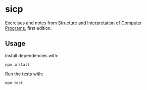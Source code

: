 # sicp

Exercises and notes from [Structure and Interpretation of Computer Programs](https://web.mit.edu/alexmv/6.037/sicp.pdf), first edition.

## Usage

Install dependencies with:

```
npm install
```

Run the tests with:

```
npm test
```
